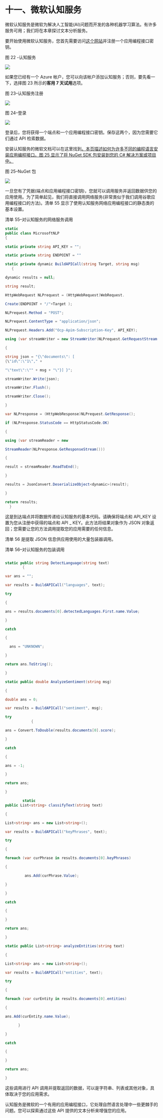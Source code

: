 # 十一、微软认知服务

微软认知服务是微软为解决人工智能(AI)问题而开发的各种机器学习算法。有许多服务可用；我们将在本章探讨文本分析服务。

要开始使用微软认知服务，您首先需要访问[这个网站](https://azure.microsoft.com/en-us/try/cognitive-services/)并注册一个应用编程接口密钥。

图 22 -认知服务

![](img/image020.jpg)

如果您已经有一个 Azure 帐户，您可以向该帐户添加认知服务；否则，要先看一下，选择图 23 所示的**客用 7 天试用**选项。

图 23–认知服务注册

![](img/image021.jpg)

图 24–登录

![](img/image022.png)

登录后，您将获得一个端点和一个应用编程接口密钥。保存这两个，因为您需要它们通过 API 检索数据。

安装认知服务的微软文档可以在这里找到[。本页描述如何为许多不同的编程语言安装应用编程接口。图 25 显示了将 NuGet SDK 包安装到您的 C# 解决方案或项目中。](https://docs.microsoft.com/en-us/azure/cognitive-services/text-analytics/quickstarts/csharp)

图 25–NuGet 包

![](img/image023.jpg)

一旦您有了凭据(端点和应用编程接口密钥)，您就可以调用服务并返回数据供您的应用使用。为了简单起见，我们将直接调用网络服务(非常类似于我们调用谷歌应用编程接口的方法)。清单 55 显示了使用认知服务网络应用编程接口的静态类的基本设置。

清单 55–对认知服务的网络服务调用

```cs
static
public class MicrosoftNLP
{

static private string API_KEY = "";

static private string ENDPOINT = ""

static private dynamic BuildAPICall(string Target, string msg)
   {

dynamic results = null;

string result;

HttpWebRequest NLPrequest = (HttpWebRequest)WebRequest.

Create(ENDPOINT + "/"+Target );

NLPrequest.Method = "POST";

NLPrequest.ContentType = "application/json";

NLPrequest.Headers.Add("Ocp-Apim-Subscription-Key", API_KEY);

using (var streamWriter = new StreamWriter(NLPrequest.GetRequestStream()))

{

string json = "{\"documents\": [
{\"id\":\"1\"," +

"\"text\":\"" + msg + "\"}] }";

streamWriter.Write(json);

streamWriter.Flush();

streamWriter.Close();

}

var NLPresponse = (HttpWebResponse)NLPrequest.GetResponse();

if (NLPresponse.StatusCode == HttpStatusCode.OK)

{

using (var streamReader = new 

StreamReader(NLPresponse.GetResponseStream()))

{

result = streamReader.ReadToEnd();

}

results = JsonConvert.DeserializeObject<dynamic>(result);

}

return results;
  }

```

这是到达端点并将数据传递给认知服务的基本代码。请确保将端点和 API_KEY 设置为您从注册中获得的端点和 API _ KEY。此方法将结果对象作为 JSON 对象返回；您需要让您的方法调用提取您的应用需要的任何信息。

清单 56 是提取 JSON 信息供应用使用的大量包装器调用。

清单 56–对认知服务的包装调用

```cs

static public string DetectLanguage(string text)
        {

var ans = "";

var results = BuildAPICall("languages", text);

try

{

ans = results.documents[0].detectedLanguages.First.name.Value;

}

catch

{

  ans = "UNKNOWN";

}

return ans.ToString();

}

static public double AnalyzeSentiment(string msg)

{

double ans = 0;

var results = BuildAPICall("sentiment", msg);

try
            {

ans = Convert.ToDouble(results.documents[0].score);

}

catch

{

ans = -1;

}

return ans;

}

        static
public List<string> classifyText(string text)

{

List<string> ans = new List<string>();

var results = BuildAPICall("keyPhrases", text);

try

{

foreach (var curPhrase in results.documents[0].keyPhrases)

{

         ans.Add(curPhrase.Value);

}

}

catch

{

}

return ans;

}

static public List<string> analyzeEntities(string text)

{

List<string> ans = new List<string>();

var results = BuildAPICall("entities", text);

try

{

foreach (var curEntity in results.documents[0].entities)

{

ans.Add(curEntity.name.Value);

      }

}

catch

{

}

return ans;

}

```

这些调用进行 API 调用并提取返回的数据，可以是字符串、列表或其他对象，具体取决于您的应用需求。

认知服务是微软的一个有用的应用编程接口，它处理自然语言处理中一些更棘手的问题。您可以探索通过这些 API 提供的文本分析来增强您的应用。